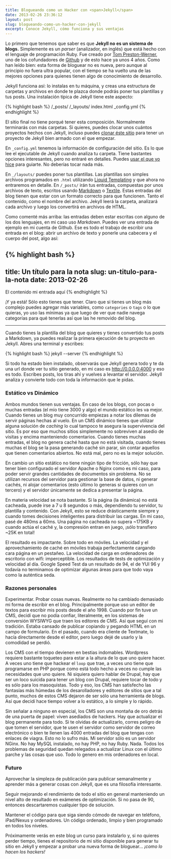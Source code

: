 ```yaml
---
title: Blogueando como un Hacker con <span>Jekyll</span>
date: 2013-02-26 23:36:12
layout: post
slug: blogueando-como-un-hacker-con-jekyll
excerpt: Conoce Jekyll, cómo funciona y sus ventajas
---
```


Lo primero que tenemos que saber es que **Jekyll no es un sistema de blogs.** Simplemente es un *parser* (analizador, en inglés) que está hecho con el lenguaje de programación Ruby. Fue creado por [Tom Preston-Werner][tom], uno de los cofundadores de [Github][git] y de esto hace ya unos 4 años. Como han leído bien: esta forma de bloguear no es nueva, pero aunque al principio no fuera ultra popular, con el tiempo se ha vuelto una de las mejores opciones para quienes tienen algo de conocimiento de desarrollo.

Jekyll funciona así: lo instalas en tu máquina, y creas una estructura de carpetas y archivos en donde te plazca donde podrás poner tus plantillas y tus posts. Una instalación típica de Jekyll tiene este aspecto:

{% highlight bash %}
  /_posts/
  /_layouts/
  index.html
  _config.yml
{% endhighlight %}

El sitio final no tiene porqué tener esta composición. Normalmente terminarás con más carpetas. Si quieres, puedes clocar unos cuántos proyectos hechos con Jekyll, incluso puedes [clonar éste sitio](https://github.com/meerita/minidenet "meerita/minidenet · Github") para tener un proyecto de Jekyll bien armado con el que empezar.

En `_config.yml` tenemos la información de configuración del sitio. Es lo que lee el ejecutable de Jekyll cuando analiza tu carpeta. Tiene bastantes opciones interesantes, pero no entraré en detalles. Puedes [usar el que yo hice](https://github.com/meerita/minidenet/blob/master/_config.yml "minidenet/_config.yml at master · meerita/minidenet · GitHub") para guiarte. No deberías tocar nada más.

En `_/layouts/` puedes poner tus plantillas. Las plantillas son simples archivos programados en `.html` utilizando [Liquid Templating][liq] y que ahora no entraremos en detalle. En `/_posts/` irán tus entradas, compuestas por unos archivos de texto, escritos usando [Markdown][md] o [Textile][text]. Estas entradas del blog tienen que estar con un formato correcto para que funcionen. Tanto el contenido, como el nombre del archivo. Jekyll leerá la carpeta, analizará cada archivo y luego los convertirá en archivos de HTML.

Como comenté más arriba: las entradas deben estar escritas con alguno de los dos lenguajes, en mi caso uso *Markdown*. Puedes ver una entrada de ejemplo en mi cuenta de Github. Ese es todo el trabajo de escribir una entrada en el blog: abrir un archivo de texto y ponerle una cabecera y el cuerpo del post, algo así:

{% highlight bash %}
  ---
  title: Un título para la nota
  slug: un-titulo-para-la-nota
  date: 2013-02-26
  ---

  El contenido mi entrada aquí
{% endhighlight %}

¡Y ya está! Sólo esto tienes que tener. Claro que si tienes un blog más complejo puedes agregar más variables, como `categories` o `tags` o lo que quieras, yo uso las mínimas ya que luego de ver que nadie navega categorías para qué tenerlas así que las he removido del blog.

***

Cuando tienes la plantilla del blog que quieres y tienes convertido tus posts a Markdown, ya puedes realizar la primera 
ejecución de tu proyecto en Jekyll. Abres una terminal y escribes:

{% highlight bash %}
  jekyll --server
{% endhighlight %}

Si todo ha estado bien instalado, observarás que Jekyll genera todo y te da una url donde ver tu sitio generado, en mi caso es http://0.0.0.0:4000 y eso es todo. Escribes posts, los tiras ahí y vuelves a levantar el servidor. Jekyll analiza y convierte todo con toda la información que le pidas.

### Estático vs Dinámico

Ambos mundos tienen sus ventajas. En caso de los blogs, con pocas o muchas entradas (el mío tiene 3000 y algo) el mundo estático les va mejor. Cuando tienes un blog muy concurrido empiezas a notar los dilemas de servir páginas hechas al vuelo. En un CMS dinámico tienes que utilizar alguna solución de *caching* lo cual tampoco te asegura la supervivencia del sitio. Es por eso que muchos sitios simplemente no sobreviven al asedio de visitas y encima manteniendo comentarios. Cuando tienes muchas entradas, el blog no genera caché hasta que no está visitada, cuando tienes muchas el blog se la pasa generando caché sin parar, sin contar aquellos que tienen comentarios abiertos. No está mal, pero no es la mejor solución.

En cambio un sitio estático no tiene ningún tipo de fricción, sólo hay que tener bien configurado el servidor Apache o Nginx como es mi caso, para poder servir grandes cantidades de documentos sin problema. No se utilizan recursos del servidor para gestionar la base de datos, ni generar cachés, ni alojar comentarios (esto último lo generas si quieres con un tercero) y el servidor únicamente se dedica a presentar la página.

En materia velocidad se nota bastante. Si la página (la dinámica) no está cacheada, puede irse a 7 u 8 segundos o más, dependiendo tu servidor, tu plantilla y contenido. Con Jekyll, esto se reduce drásticamente siempre y cuando tomes decisiones inteligentes para distribuir las cargas. En mi caso, pasé de 480ms a 60ms. Una página no cacheada no supera ~175KB y cuando actúa el caché y, la compresión entran en juego, ¡sólo transfiero ~25K en total! 

El resultado es impactante. Sobre todo en móviles. La velocidad y el aprovechamiento de caché en móviles trabaja perfectamente cargando cara página en un pestañeo. La velocidad de carga en ordenadores de escritorio con wifi: imperceptible. Los resultados de tests de optimización y velocidad al día. Google Speed Test da un resultado de 94, el de YUI 96 y todavía no terminamos de optimizar algunas áreas para que todo vaya como la auténtica seda.

### Razones personales

Experimentar. Probar cosas nuevas. Realmente no ha cambiado demasiado mi forma de escribir en el blog. Principalmente porque uso un editor de textos para escribir mis posts desde el año 1998. Cuando por fin tuve un CMS, decidí que no podía confiar, literalmente, en los sistemas de conversión WYSIWYG que traen los editores de CMS. Así que seguí con mi tradición. Estaba cansado de publicar copiando y pegando HTML en un campo de formulario. En el pasado, cuando era cliente de Textmate, lo hacía directamente desde el editor, pero luego dejé de usarlo y la comodidad se perdió.

Los CMS con el tiempo devienen en bestias indomables. Wordpress requiere bastante toqueteo para estar a la altura de lo que uno quiere hacer. A veces uno tiene que hackear el `loop` que trae, a veces uno tiene que programarse en PHP porque como está todo hecho a veces no cumple las necesidades que uno quiere. Ni siquiera quiero hablar de Drupal, hay que ser un loco suicida para tener un blog con Drupal, requiere tocar de todo y es sólo para los masoquistas. Todo y eso, los CMS han satisfecho las fantasías más húmedas de los desarolladores y editores de sitios que a tal punto, muchos de estos CMS dejaron de ser sólo una herramienta de blogs. Así que decidí hace tiempo volver a lo estático, a lo simple y lo rápido.

Sin señalar a ninguno en especial, los CMS son una montaña de oro detrás de una puerta de papel: viven asediados de hackers. Hay que actualizar el blog permanente para todo. Si te olvidas de actualizarlo, corres peligro de que tomen el servidor, que te usen el servidor como servidor de correo electrónico o bien te llenen las 4000 entradas del blog que tengas con enlaces de viagra. Esto no lo sufro más. Mi servidor sólo es un servidor NGinx. No hay MySQL instalado, no hay PHP, no hay Ruby. Nada. Todos los problemas de seguridad quedan relegados a actualizar Linux con el último parche y las cosas que uso. Todo lo genero en mis ordenadores en local.

### Futuro

Aprovechar la simpleza de publicación para publicar semanalmente y aprender más a generar cosas con Jekyll, que es una filosofía  interesante.

Seguir mejorando el rendimiento de todo el sitio en general manteniendo un nivel alto de resultado en exámenes de optimización. Si no pasa de 90, entonces descartaremos cualquier tipo de solución.

Mantener el código para que siga siendo cómodo de navegar en teléfono, iPad/Nexus y ordenadores. Un código ordenado, limpio y bien programado en todos los niveles.

Próximamente verás en este blog un curso para instalarlo y, si no quieres perder tiempo, tienes el repositorio de mi sitio disponible para generar tu sitio en Jekyll y empezar a probar una nueva forma de bloguear… *¡como lo hacen los hackers!*

[jk]: http://jekyllrb.com/  "Google Search for life"
[tom]: http://tom.preston-werner.com/ "Tom Preston-Werner"
[git]: http://github.com/ "Github · Build software better, together."
[pages]: http://pages.github.com/ "Github Pages"
[ruby]: http://www.ruby-lang.org/es/ "Lenguaje de Programación Ruby"
[text]: http://textile.sitemonks.com/ "Textile 2.2 Test Page"
[md]: http://daringfireball.net/projects/markdown/ "Daring Fireball: Markdown"
[liq]: http://liquidmarkup.org "The Liquid Templating Markup"